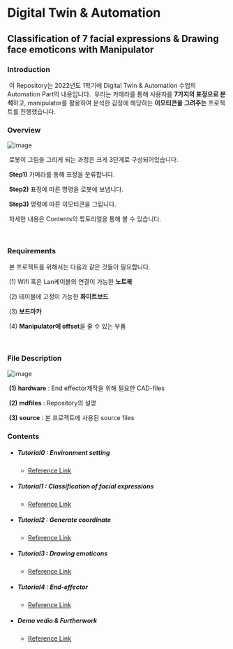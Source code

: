 

# Digital Twin & Automation
## Classification of 7 facial expressions & Drawing face emoticons with Manipulator

### Introduction
​	 이 Repository는 2022년도 1학기에 Digital Twin & Automation 수업의 Automation Part의 내용입니다.
​	 우리는 카메라를 통해 사용자를 **7가지의 표정으로 분석**하고, manipulator를 활용하여 분석한 감정에 해당하는 **이모티콘을 그려주는** 프로젝트를 진행했습니다.


### Overview
![image](https://user-images.githubusercontent.com/84506968/176113683-1203b68f-0ffd-4453-8deb-4568e05cae64.png)

 ​	로봇이 그림을 그리게 되는 과정은 크게 3단계로 구성되어있습니다.

 ​	**Step1)** 카메라를 통해 표정을 분류합니다.

 ​	**Step2)** 표정에 따른 명령을 로봇에 보냅니다.

 ​	**Step3)** 명령에 따른 이모티콘을 그립니다.

 ​	자세한 내용은 Contents의 튜토리얼을 통해 볼 수 있습니다.

<br/>

### Requirements
​	본 프로젝트를 위해서는 다음과 같은 것들이 필요합니다.

​	(1) Wifi 혹은 Lan케이블의 연결이 가능한 **노트북**

​	(2) 테이블에 고정이 가능한 **화이트보드**

​	(3) **보드마카**

​	(4) **Manipulator에 offset**을 줄 수 있는 부품 

<br/>

### File Description

![image](https://user-images.githubusercontent.com/84506968/176116697-aed4abe5-020c-4aaf-9a3e-ae9c0b08745f.png)

​	**(1)** **hardware** : End effector제작을 위해 필요한 CAD-files

​	**(2)** **mdfiles** : Repository의 설명

​	 **(3)** **source** : 본 프로젝트에 사용된 source files


### Contents
- ##### Tutorial0 : Environment setting
  * [Reference Link](https://github.com/junki8515/Digital-Twin-Automation/blob/main/Automation/mdfiles/Tutorial0_EnvironmentSetting.md)
- ##### Tutorial1 : Classification of facial expressions
  * [Reference Link](https://github.com/jw-park-980508/Digital-Twin-Automation/blob/main/Automation/mdfiles/Tutorial1_ClassificationofFacialExpressions.md)
* ##### Tutorial2 : Generate coordinate
  * [Reference Link](https://github.com/jw-park-980508/Digital-Twin-Automation/blob/main/Automation/mdfiles/Tutorial2_GenerateCoordinate.md)
* ##### Tutorial3 : Drawing emoticons
  * [Reference Link](https://github.com/junki8515/Digital-Twin-Automation/blob/main/Automation/mdfiles/Tutorial0_EnvironmentSetting.md)
* ##### Tutorial4 : End-effector
  * [Reference Link](https://github.com/jw-park-980508/Digital-Twin-Automation/blob/main/Automation/mdfiles/Tutorial4_EndEffector.md)
* ##### Demo vedio & Furtherwork
  * [Reference Link](https://github.com/jw-park-980508/Digital-Twin-Automation/blob/main/Automation/mdfiles/DemoVideo_FutureWork.md)

